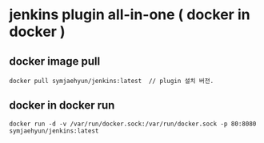 # jenkins plugin all-in-one ( docker in docker )
  
## docker image pull
```
docker pull symjaehyun/jenkins:latest  // plugin 설치 버전.
```

## docker in docker run
```
docker run -d -v /var/run/docker.sock:/var/run/docker.sock -p 80:8080 symjaehyun/jenkins:latest
```